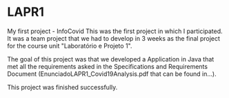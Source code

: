 # LAPR1
My first project - InfoCovid
This was the first project in which I participated.
It was a team project that we had to develop in 3 weeks as the final project for the course unit "Laboratório e Projeto 1".

The goal of this project was that we developed a Application in Java that met all the requirements asked in the Specifications and Requirements Document (EnunciadoLAPR1_Covid19Analysis.pdf that can be found in...).

This project was finished successfully.
